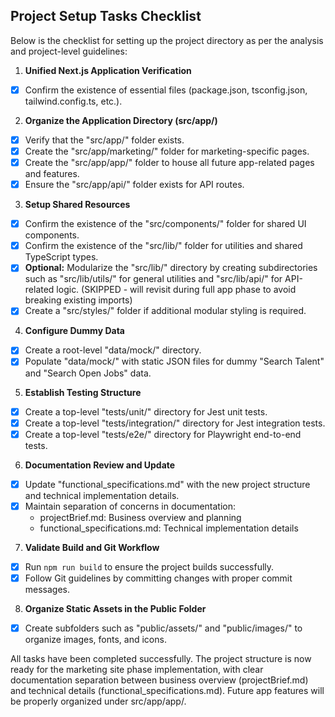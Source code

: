 ## Project Setup Tasks Checklist

Below is the checklist for setting up the project directory as per the analysis and project-level guidelines:

1. **Unified Next.js Application Verification**
- [x] Confirm the existence of essential files (package.json, tsconfig.json, tailwind.config.ts, etc.).

2. **Organize the Application Directory (src/app/)**
- [x] Verify that the "src/app/" folder exists.
- [x] Create the "src/app/marketing/" folder for marketing-specific pages.
- [x] Create the "src/app/app/" folder to house all future app-related pages and features.
- [x] Ensure the "src/app/api/" folder exists for API routes.

3. **Setup Shared Resources**
- [x] Confirm the existence of the "src/components/" folder for shared UI components.
- [x] Confirm the existence of the "src/lib/" folder for utilities and shared TypeScript types.
- [x] **Optional:** Modularize the "src/lib/" directory by creating subdirectories such as "src/lib/utils/" for general utilities and "src/lib/api/" for API-related logic. (SKIPPED - will revisit during full app phase to avoid breaking existing imports)
- [x] Create a "src/styles/" folder if additional modular styling is required.

4. **Configure Dummy Data**
- [x] Create a root-level "data/mock/" directory.
- [x] Populate "data/mock/" with static JSON files for dummy "Search Talent" and "Search Open Jobs" data.

5. **Establish Testing Structure**
- [x] Create a top-level "tests/unit/" directory for Jest unit tests.
- [x] Create a top-level "tests/integration/" directory for Jest integration tests.
- [x] Create a top-level "tests/e2e/" directory for Playwright end-to-end tests.

6. **Documentation Review and Update**
- [x] Update "functional_specifications.md" with the new project structure and technical implementation details.
- [x] Maintain separation of concerns in documentation:
  - projectBrief.md: Business overview and planning
  - functional_specifications.md: Technical implementation details

7. **Validate Build and Git Workflow**
- [x] Run `npm run build` to ensure the project builds successfully.
- [x] Follow Git guidelines by committing changes with proper commit messages.

8. **Organize Static Assets in the Public Folder**
- [x] Create subfolders such as "public/assets/" and "public/images/" to organize images, fonts, and icons.

All tasks have been completed successfully. The project structure is now ready for the marketing site phase implementation, with clear documentation separation between business overview (projectBrief.md) and technical details (functional_specifications.md). Future app features will be properly organized under src/app/app/.

